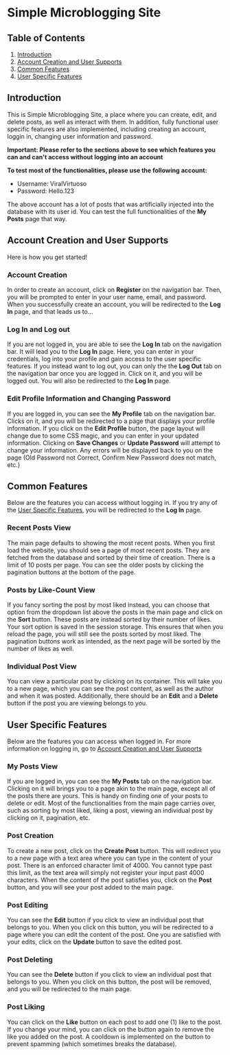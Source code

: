 # Simple Microblogging Site

## Table of Contents
1. [Introduction](#introduction)
2. [Account Creation and User Supports](#account-creation-and-user-supports)
3. [Common Features](#common-features)
4. [User Specific Features](#user-specific-features)

## Introduction
This is Simple Microblogging Site, a place where you can create, edit, and delete posts, as well as interact with them. In addition, fully functional user specific features are also implemented, including creating an account, loggin in, changing user information and password.

**Important: Please refer to the sections above to see which features you can and can't access without logging into an account**

**To test most of the functionalities, please use the following account:**
- Username: ViralVirtuoso
- Password: Hello.123

The above account has a lot of posts that was artificially injected into the database with its user id. You can test the full functionalities of the **My Posts** page that way.


## Account Creation and User Supports
Here is how you get started!

### Account Creation
In order to create an account, click on **Register** on the navigation bar. Then, you will be prompted to enter in your user name, email, and password. When you successfully create an account, you will be redirected to the **Log In** page, and that leads us to...

### Log In and Log out
If you are not logged in, you are able to see the **Log In** tab on the navigation bar. It will lead you to the **Log In** page. Here, you can enter in your credentials, log into your profile and gain access to the user specific features. If you instead want to log out, you can only the the **Log Out** tab on the navigation bar once you are logged in. Click on it, and you will be logged out. You will also be redirected to the **Log In** page.

### Edit Profile Information and Changing Password
If you are logged in, you can see the **My Profile** tab on the navigation bar. Clicks on it, and you will be redirected to a page that displays your profile information. If you click on the **Edit Profile** button, the page layout will change due to some CSS magic, and you can enter in your updated information. Clicking on **Save Changes** or **Update Password** will attempt to change your information. Any errors will be displayed back to you on the page (Old Password not Correct, Confirm New Password does not match, etc.)

## Common Features
Below are the features you can access without logging in. If you try any of the [User Specific Features](#user-specific-features), you will be redirected to the **Log In** page.

### Recent Posts View
The main page defaults to showing the most recent posts. When you first load the website, you should see a page of most recent posts. They are fetched from the database and sorted by their time of creation. There is a limit of 10 posts per page. You can see the older posts by clicking the pagination buttons at the bottom of the page.

### Posts by Like-Count View
If you fancy sorting the post by most liked instead, you can choose that option from the dropdown list above the posts in the main page and click on the **Sort** button. These posts are instead sorted by their number of likes. Your sort option is saved in the session storage. This ensures that when you reload the page, you will still see the posts sorted by most liked. The pagination buttons work as intended, as the next page will be sorted by the number of likes as well.

### Individual Post View
You can view a particular post by clicking on its container. This will take you to a new page, which you can see the post content, as well as the author and when it was posted. Additionally, there should be an **Edit** and a **Delete** button if the post you are viewing belongs to you.

## User Specific Features
Below are the features you can access when logged in. For more information on logging in, go to [Account Creation and User Supports](#account-creation-and-user-supports)

### My Posts View
If you are logged in, you can see the **My Posts** tab on the navigation bar. Clicking on it will brings you to a page akin to the main page, except all of the posts there are yours. This is handy on finding one of your posts to delete or edit. Most of the functionalities from the main page carries over, such as sorting by most liked, liking a post, viewing an individual post by clicking on it, pagination, etc.

### Post Creation
To create a new post, click on the **Create Post** button. This will redirect you to a new page with a text area where you can type in the content of your post. There is an enforced character limit of 4000. You cannot type past this limit, as the text area will simply not register your input past 4000 characters. When the content of the post satisfies you, click on the **Post** button, and you will see your post added to the main page.

### Post Editing
You can see the **Edit** button if you click to view an individual post that belongs to you. When you click on this button, you will be redirected to a page where you can edit the content of the post. One you are satisfied with your edits, click on the **Update** button to save the edited post.

### Post Deleting
You can see the **Delete** button if you click to view an individual post that belongs to you. When you click on this button, the post will be removed, and you will be redirected to the main page.

### Post Liking
You can click on the **Like** button on each post to add one (1) like to the post. If you change your mind, you can click on the button again to remove the like you added on the post. A cooldown is implemented on the button to prevent spamming (which sometimes breaks the database).